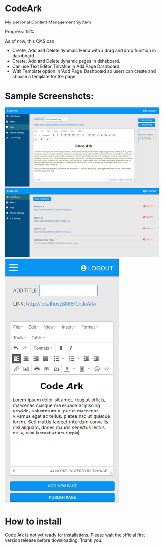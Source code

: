 # CodeArk
My personal Content Management System

Progress: 15%


As of now, this CMS can:
* Create, Add and Delete dynmaic Menu with a drag and drop function in dashboard.
* Create, Add and Delete dynamic pages in dahsboard.
* Can use Text Editor TinyMce in Add Page Dashboard.
* With Template option in 'Add Page' Dashboard so users can create and choose a template for the page.


# Sample Screenshots:

<img src="https://github.com/Yinkci/CodeArk/blob/master/assets/img/CC1.png">
<img src="https://github.com/Yinkci/CodeArk/blob/master/assets/img/CC2.png">
<img src="https://github.com/Yinkci/CodeArk/blob/master/assets/img/CC3.png">

# How to install
Code Ark is not yet ready for installations. Please wait the official first version release before downloading. Thank you.
